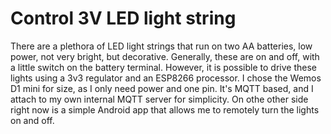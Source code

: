 # Control 3V LED light string
There are a plethora of LED light strings that run on two AA batteries, low power, not very bright, but decorative. Generally, these are on and off, with a little switch on the battery terminal. However, it is possible to drive these lights using a 3v3 regulator and an ESP8266 processor. I chose the Wemos D1 mini for size, as I only need power and one pin. It's MQTT based, and I attach to my own internal MQTT server for simplicity. On othe other side right now is a simple Android app that allows me to remotely turn the lights on and off.
